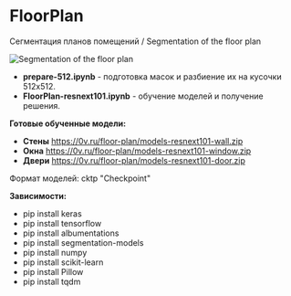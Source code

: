 # FloorPlan
Сегментация планов помещений / Segmentation of the floor plan

![Segmentation of the floor plan](https://0v.ru/floor-plan/floor-plan-segmentation.png)

* **prepare-512.ipynb** - подготовка масок и разбиение их на кусочки 512х512.
* **FloorPlan-resnext101.ipynb** - обучение моделей и получение решения.


**Готовые обученные модели:**
* **Стены** https://0v.ru/floor-plan/models-resnext101-wall.zip
* **Окна** https://0v.ru/floor-plan/models-resnext101-window.zip
* **Двери** https://0v.ru/floor-plan/models-resnext101-door.zip

Формат моделей: cktp "Checkpoint"


**Зависимости:**

* pip install keras
* pip install tensorflow
* pip install albumentations
* pip install segmentation-models
* pip install numpy
* pip install scikit-learn
* pip install Pillow
* pip install tqdm
